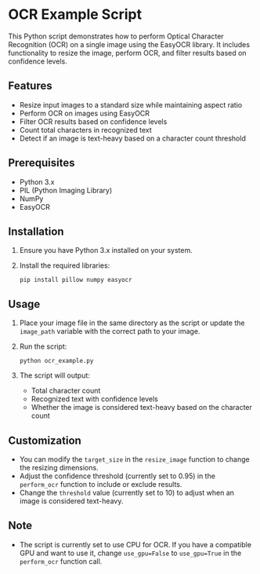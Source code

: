 # OCR Example Script

This Python script demonstrates how to perform Optical Character Recognition (OCR) on a single image using the EasyOCR library. It includes functionality to resize the image, perform OCR, and filter results based on confidence levels.

## Features

- Resize input images to a standard size while maintaining aspect ratio
- Perform OCR on images using EasyOCR
- Filter OCR results based on confidence levels
- Count total characters in recognized text
- Detect if an image is text-heavy based on a character count threshold

## Prerequisites

- Python 3.x
- PIL (Python Imaging Library)
- NumPy
- EasyOCR

## Installation

1. Ensure you have Python 3.x installed on your system.
2. Install the required libraries:

   ```
   pip install pillow numpy easyocr
   ```

## Usage

1. Place your image file in the same directory as the script or update the `image_path` variable with the correct path to your image.

2. Run the script:

   ```
   python ocr_example.py
   ```

3. The script will output:
   - Total character count
   - Recognized text with confidence levels
   - Whether the image is considered text-heavy based on the character count

## Customization

- You can modify the `target_size` in the `resize_image` function to change the resizing dimensions.
- Adjust the confidence threshold (currently set to 0.95) in the `perform_ocr` function to include or exclude results.
- Change the `threshold` value (currently set to 10) to adjust when an image is considered text-heavy.

## Note

- The script is currently set to use CPU for OCR. If you have a compatible GPU and want to use it, change `use_gpu=False` to `use_gpu=True` in the `perform_ocr` function call.